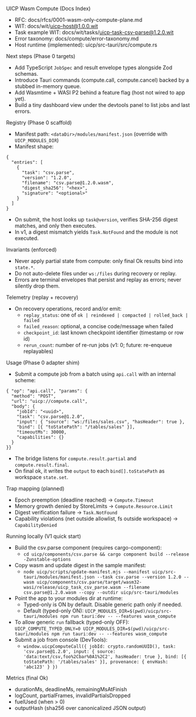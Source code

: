 UICP Wasm Compute (Docs Index)

- RFC: docs/rfcs/0001-wasm-only-compute-plane.md
- WIT: docs/wit/uicp-host@1.0.0.wit
- Task example WIT: docs/wit/tasks/uicp-task-csv-parse@1.2.0.wit
- Error taxonomy: docs/compute/error-taxonomy.md
- Host runtime (implemented): uicp/src-tauri/src/compute.rs

Next steps (Phase 0 targets)

- Add TypeScript `JobSpec` and result envelope types alongside Zod schemas.
- Introduce Tauri commands (compute.call, compute.cancel) backed by a stubbed in-memory queue.
- Add Wasmtime + WASI P2 behind a feature flag (host not wired to app yet).
- Build a tiny dashboard view under the devtools panel to list jobs and last errors.

Registry (Phase 0 scaffold)

- Manifest path: `<dataDir>/modules/manifest.json` (override with `UICP_MODULES_DIR`)
- Manifest shape:

```
{
  "entries": [
    {
      "task": "csv.parse",
      "version": "1.2.0",
      "filename": "csv.parse@1.2.0.wasm",
      "digest_sha256": "<hex>",
      "signature": "<optional>"
    }
  ]
}
```

- On submit, the host looks up `task@version`, verifies SHA-256 digest matches, and only then executes.
- In v1, a digest mismatch yields `Task.NotFound` and the module is not executed.

Invariants (enforced)

- Never apply partial state from compute: only final Ok results bind into `state.*`.
- Do not auto-delete files under `ws:/files` during recovery or replay.
- Errors are terminal envelopes that persist and replay as errors; never silently drop them.

Telemetry (replay + recovery)

- On recovery operations, record and/or emit:
  - `replay_status`: one of `ok | reindexed | compacted | rolled_back | failed`
  - `failed_reason`: optional, a concise code/message when failed
  - `checkpoint_id`: last known checkpoint identifier (timestamp or row id)
  - `rerun_count`: number of re-run jobs (v1: 0; future: re-enqueue replayables)

Usage (Phase 0 adapter shim)

- Submit a compute job from a batch using `api.call` with an internal scheme:

```
{ "op": "api.call", "params": {
  "method": "POST",
  "url": "uicp://compute.call",
  "body": {
    "jobId": "<uuid>",
    "task": "csv.parse@1.2.0",
    "input": { "source": "ws:/files/sales.csv", "hasHeader": true },
    "bind": [{ "toStatePath": "/tables/sales" }],
    "timeoutMs": 30000,
    "capabilities": {}
  }
}}
```

- The bridge listens for `compute.result.partial` and `compute.result.final`.
- On final ok, it writes the `output` to each `bind[].toStatePath` as workspace `state.set`.

Trap mapping (planned)

- Epoch preemption (deadline reached) → `Compute.Timeout`
- Memory growth denied by StoreLimits → `Compute.Resource.Limit`
- Digest verification failure → `Task.NotFound`
- Capability violations (net outside allowlist, fs outside workspace) → `CapabilityDenied`

Running locally (V1 quick start)

- Build the csv.parse component (requires cargo-component):
  - `cd uicp/components/csv.parse && cargo component build --release -Zunstable-options`
- Copy wasm and update digest in the sample manifest:
  - `node uicp/scripts/update-manifest.mjs --manifest uicp/src-tauri/modules/manifest.json --task csv.parse --version 1.2.0 --wasm uicp/components/csv.parse/target/wasm32-wasi/release/uicp_task_csv_parse.wasm --filename csv.parse@1.2.0.wasm --copy --outdir uicp/src-tauri/modules`
- Point the app to your modules dir at runtime:
  - Typed-only is ON by default. Disable generic path only if needed.
  - Default (typed-only ON): `UICP_MODULES_DIR=$(pwd)/uicp/src-tauri/modules npm run tauri:dev -- --features wasm_compute`
- To allow generic `run` fallback (typed-only OFF): `UICP_COMPUTE_TYPED_ONLY=0 UICP_MODULES_DIR=$(pwd)/uicp/src-tauri/modules npm run tauri:dev -- --features wasm_compute`
- Submit a job from console (DevTools):
  - `window.uicpComputeCall({ jobId: crypto.randomUUID(), task: 'csv.parse@1.2.0', input: { source: 'data:text/csv,foo%2Cbar%0A1%2C2', hasHeader: true }, bind: [{ toStatePath: '/tables/sales' }], provenance: { envHash: 'abc123' } })`

Metrics (final Ok)

- durationMs, deadlineMs, remainingMsAtFinish
- logCount, partialFrames, invalidPartialsDropped
- fuelUsed (when > 0)
- outputHash (sha256 over canonicalized JSON output)
